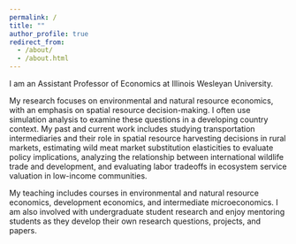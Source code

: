 ```yaml
---
permalink: /
title: ""
author_profile: true
redirect_from: 
  - /about/
  - /about.html
---
```


I am an Assistant Professor of Economics at Illinois Wesleyan University. 

My research focuses on environmental and natural resource economics, with an emphasis on spatial resource decision-making. I often use simulation analysis to examine these questions in a developing country context. My past and current work includes studying transportation intermediaries and their role in spatial resource harvesting decisions in rural markets, estimating wild meat market substitution elasticities to evaluate policy implications, analyzing the relationship between international wildlife trade and development, and evaluating labor tradeoffs in ecosystem service valuation in low-income communities. 

My teaching includes courses in environmental and natural resource economics, development economics, and intermediate microeconomics. I am also involved with undergraduate student research and enjoy mentoring students as they develop their own research questions, projects, and papers. 

